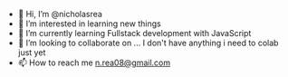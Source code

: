 - 👋 Hi, I’m @nicholasrea
- 👀 I’m interested in learning new things
- 🌱 I’m currently learning Fullstack development with JavaScript
- 💞️ I’m looking to collaborate on ...  I don't have anything i need to colab just yet
- 📫 How to reach me n.rea08@gmail.com

<!---
nicholasrea/nicholasrea is a ✨ special ✨ repository because its `README.md` (this file) appears on your GitHub profile.
You can click the Preview link to take a look at your changes.
--->
